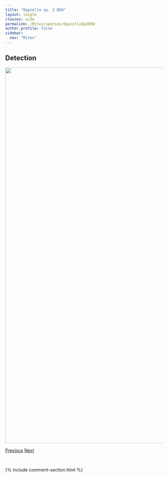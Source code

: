 ```yaml
---
title: "Oppiella sp. 2 DEW"
layout: single
classes: wide
permalink: /Mites/species/OppiellaSp2DEW
author_profile: false
sidebar:
  nav: "Mites"
---
```


<h2>Detection</h2>

<a href="https://drive.google.com/uc?export=view&id=1wtDaE86Sak-RNRTt9TrneBI_uSUIBI7T">
<img src="https://drive.google.com/uc?export=view&id=1wtDaE86Sak-RNRTt9TrneBI_uSUIBI7T" height = "1200" width = "800">
</a>


<a href="/DevelopmentWebsite/Mites/species/Oppiella" class="pagination--pager" title="Oppiella">Previous</a> <a href="/DevelopmentWebsite/Mites/species/OppiellaSp3DEW" class="pagination--pager" title="Oppiella sp. 3 DEW">Next</a>

<p>&nbsp;</p>

{% include comment-section.html %}
